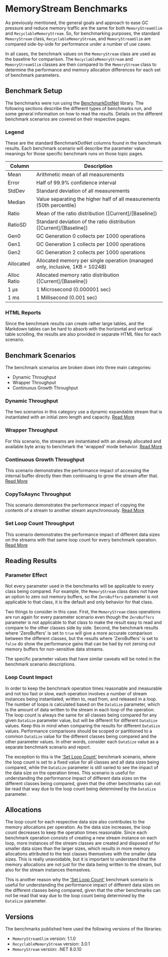 ﻿# MemoryStream Benchmarks

As previously mentioned, the general goals and approach to ease GC pressure and reduce memory traffic are the same for both `MemoryStreamSlim` and `RecyclableMemoryStream`. So, for benchmarking purposes, the standard `MemoryStream` class, `RecyclableMemoryStream`, and `MemoryStreamSlim` are compared side-by-side for performance under a number of use cases.

In all cases, the benchmark values on the `MemoryStream` class are used as the baseline for comparison. The `RecyclableMemoryStream` and `MemoryStreamSlim` classes are then compared to the `MemoryStream` class to determine the performance and memory allocation differences for each set of benchmark parameters.

## Benchmark Setup

The benchmarks were run using the [BenchmarkDotNet](https://benchmarkdotnet.org/) library. The following sections describe the different types of benchmarks run, and some general information on how to read the results. Details on the different benchmark scenarios are covered on their respective pages.

### Legend

These are the standard BenchmarkDotNet columns found in the benchmark results. Each benchmark scenario will describe the parameter value meanings for those specific benchmark runs on those topic pages.

| Column | Description |
| --- | --- |
| Mean | Arithmetic mean of all measurements
| Error | Half of 99.9% confidence interval
| StdDev | Standard deviation of all measurements
| Median | Value separating the higher half of all measurements (50th percentile)
| Ratio | Mean of the ratio distribution ([Current]/[Baseline])
| RatioSD | Standard deviation of the ratio distribution ([Current]/[Baseline])
| Gen0 | GC Generation 0 collects per 1000 operations
| Gen1 | GC Generation 1 collects per 1000 operations
| Gen2 | GC Generation 2 collects per 1000 operations
| Allocated | Allocated memory per single operation (managed only, inclusive, 1KB = 1024B)
| Alloc Ratio | Allocated memory ratio distribution ([Current]/[Baseline])
| 1 μs | 1 Microsecond (0.000001 sec)
| 1 ms | 1 Millisecond (0.001 sec)

### HTML Reports

Since the benchmark results can create rather large tables, and the Markdown tables can be hard to absorb with the horizontal and vertical table scrolling, the results are also provided in separate HTML files for each scenario. 

## Benchmark Scenarios

The benchmark scenarios are broken down into three main categories: 

- Dynamic Throughput
- Wrapper Throughput
- Continuous Growth Throughput

### Dynamic Throughput

The two scenarios in this category use a dynamic expandable stream that is instantiated with an initial zero length and capacity. [Read More](./dynamic-throughput-benchmarks.md)

### Wrapper Throughput

For this scenario, the streams are instantiated with an already allocated and available byte array to benchmark the 'wrapped' mode behavior. [Read More](./wrapper-throughput-benchmarks.md)

### Continuous Growth Throughput

This scenario demonstrates the performance impact of accessing the internal buffer directly then then continuaing to grow the stream after that. [Read More](./continuous-growth-throughput-benchmarks.md)

### CopyToAsync Throughput

This scenario demonstrates the performance impact of copying the contents of a stream to another stream asynchronously. [Read More](./copytoasync-throughput-benchmarks.md)

### Set Loop Count Throughput

This scenario demonstrates the performance impact of different data sizes on the streams with that same loop count for every benchmark operation. [Read More](./set-loop-count-throughput-benchmarks.md)

## Reading Results

### Parameter Effect

Not every parameter used in the benchmarks will be applicable to every class being compared. For example, the `MemoryStream` class does not have an option to zero out memory buffers, so the `ZeroBuffers` parameter is not applicable to that class, it is the default and only behavior for that class.

Two things to consider in this case. First, the `MemoryStream` class operations are run again for every parameter scenario even though the `ZeroBuffers` parameter is not applicable to that class to make the result easy to read and compare to the other classes side by side. Second, the benchmark results where 'ZeroBuffers' is set to `true` will give a more accurate comparison between the different classes, but the results where 'ZeroBuffers' is set to `false` do show the performance gains that can be had by not zeroing out memory buffers for non-sensitive data streams.

The specific parameter values that have similar caveats will be noted in the benchmark scenario descriptions.

### Loop Count Impact

In order to keep the benchmark operation times reasonable and measurable and not too fast or slow, each operation involves a number of stream instances being instantiated, written to, read from, and released in a loop. The number of loops is calculated based on the `DataSize` parameter, which is the amount of data written to the stream in each loop of the operation. The loop count is always the same for all classes being compared for any given `DataSize` parameter value, but will be different for different `DataSize` values. Keep this in mind when comparing the results for different `DataSize` values. Performance comparisons should be scoped or partitioned to a common `DataSize` value for the different classes being compared and the other parameter values. In other words, consider each `DataSize` value as a separate benchmark scenario and report.

The exception to this is the ['Set Loop Count'](./set-loop-count-throughput-benchmarks.md) benchmark scenario, where the loop count is set to a fixed value for all classes and all data sizes being compared, while the `DataSize` parameter is still varied to see the impact of the data size on the operation times. This scenario is useful for understanding the performance impact of different data sizes on the different classes being compared, given that the other benchmarks can not be read that way due to the loop count being determined by the `DataSize` parameter.

## Allocations

The loop count for each respective data size also contributes to the memory allocations per operation. As the data size increases, the loop count decreases to keep the operation times reasonable. Since each benchmark operation consists of creating a new stream instance on each loop, more instances of the stream classes are created and disposed of for smaller data sizes than the larger sizes, which results in more memory allocations attributed to the test classes themselves with the smaller data sizes. This is really unavoidable, but it is important to understand that the memory allocations are not just for the data being written to the stream, but also for the stream instances themselves.

This is another reason why the ['Set Loop Count'](./set-loop-count-throughput-benchmarks.md) benchmark scenario is useful for understanding the performance impact of different data sizes on the different classes being compared, given that the other benchmarks can not be read that way due to the loop count being determined by the `DataSize` parameter.

## Versions

The benchmarks published here used the following versions of the libraries:

- `MemoryStreamSlim` version: 1.1.0
- `RecyclableMemoryStream` version: 3.0.1
- `MemoryStream` version: .NET 8.0.10